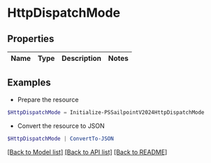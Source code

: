# HttpDispatchMode
## Properties

Name | Type | Description | Notes
------------ | ------------- | ------------- | -------------

## Examples

- Prepare the resource
```powershell
$HttpDispatchMode = Initialize-PSSailpointV2024HttpDispatchMode 
```

- Convert the resource to JSON
```powershell
$HttpDispatchMode | ConvertTo-JSON
```

[[Back to Model list]](../README.md#documentation-for-models) [[Back to API list]](../README.md#documentation-for-api-endpoints) [[Back to README]](../README.md)

